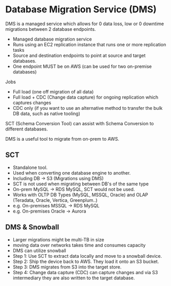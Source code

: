 # Database Migration Service (DMS)

DMS is a managed service which allows for 0 data loss, low or 0 downtime migrations between 2 database endpoints.

- Managed database migration service
- Runs using an EC2 replication instance that runs one or more replication tasks
- Source and destination endpoints to point at source and target databases.
- One endpoint MUST be on AWS (can be used for two on-premise databases)

Jobs
- Full load (one off migration of all data)
- Full load + CDC (Change data capture) for ongoing replication which captures changes
- CDC only (if you want to use an alternative method to transfer the bulk DB data, such as native tooling)

SCT (Schema Conversion Tool) can assist with Schema Conversion to different databases.

DMS is a useful tool to migrate from on-prem to AWS.

## SCT

- Standalone tool.
- Used when converting one database engine to another.
- Including DB -> S3 (Migrations using DMS)
- SCT is not used when migrating between DB's of the same type
- On-prem MySQL -> RDS MySQL, SCT would not be used.
- Works with OLTP DB Types (MySQL, MSSQL, Oracle) and OLAP (Teradata, Oracle, Vertica, Greenplum..)
- e.g. On-premises MSSQL -> RDS MySQL
- e.g. On-premises Oracle -> Aurora

## DMS & Snowball

- Larger migrations might be multi-TB in size
- moving data over networks takes time and consumes capacity
- DMS can utilize snowball
- Step 1: Use SCT to extract data locally and move to a snowball device.
- Step 2: Ship the device back to AWS. They load it onto an S3 bucket.
- Step 3: DMS migrates from S3 into the target store.
- Step 4: Change data capture (CDC) can capture changes and via S3 imtermediary they are also written to the target database.

